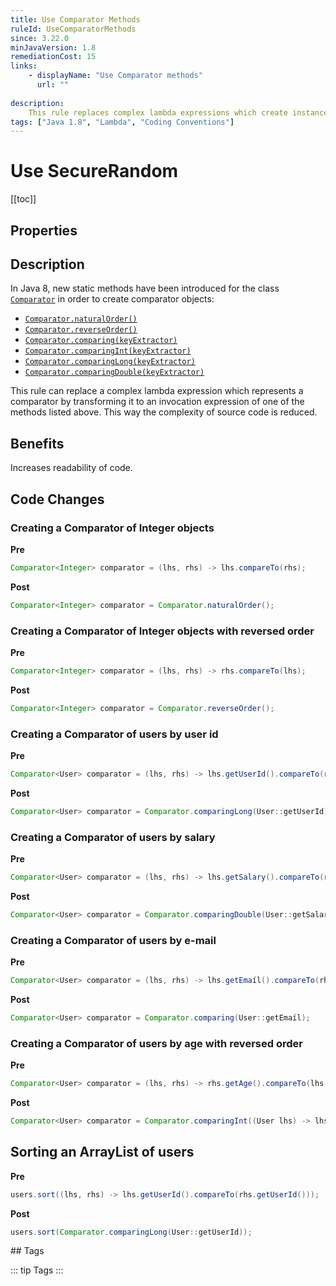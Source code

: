```yaml
---
title: Use Comparator Methods
ruleId: UseComparatorMethods
since: 3.22.0
minJavaVersion: 1.8
remediationCost: 15
links:
    - displayName: "Use Comparator methods"
      url: ""
    
description:
    This rule replaces complex lambda expressions which create instances of 'java.util.Comparator' by expressions of less complexity. This can be accomplished with the help of static method invocations of the class 'java.util.Comparator'.
tags: ["Java 1.8", "Lambda", "Coding Conventions"]
---
```


# Use SecureRandom

[[toc]]

## Properties

<RuleProperties />

## Description

In Java 8, new static methods have been introduced for the class  [`Comparator`](https://docs.oracle.com/javase/8/docs/api/java/util/Comparator.html) in order to create comparator objects:

* [`Comparator.naturalOrder()`](https://docs.oracle.com/javase/8/docs/api/java/util/Comparator.html#naturalOrder--) 
* [`Comparator.reverseOrder()`](https://docs.oracle.com/javase/8/docs/api/java/util/Comparator.html#reverseOrder--) 
* [`Comparator.comparing(keyExtractor)`](https://docs.oracle.com/javase/8/docs/api/java/util/Comparator.html#comparing-java.util.function.Function-) 
* [`Comparator.comparingInt(keyExtractor)`](https://docs.oracle.com/javase/8/docs/api/java/util/Comparator.html#comparingInt-java.util.function.ToIntFunction-) 
* [`Comparator.comparingLong(keyExtractor)`](https://docs.oracle.com/javase/8/docs/api/java/util/Comparator.html#comparingLong-java.util.function.ToLongFunction-) 
* [`Comparator.comparingDouble(keyExtractor)`](https://docs.oracle.com/javase/8/docs/api/java/util/Comparator.html#comparingDouble-java.util.function.ToDoubleFunction-) 

This rule can replace a complex lambda expression which represents a comparator by transforming it to an invocation expression of one of the methods listed above. This way the complexity of source code is reduced.

## Benefits

Increases readability of code.

## Code Changes


### Creating a Comparator of Integer objects

__Pre__
```java
Comparator<Integer> comparator = (lhs, rhs) -> lhs.compareTo(rhs);
```

__Post__
```java
Comparator<Integer> comparator = Comparator.naturalOrder();
```

### Creating a Comparator of Integer objects with reversed order

__Pre__
```java
Comparator<Integer> comparator = (lhs, rhs) -> rhs.compareTo(lhs);
```

__Post__
```java
Comparator<Integer> comparator = Comparator.reverseOrder();
```


### Creating a Comparator of users by user id

__Pre__
```java
Comparator<User> comparator = (lhs, rhs) -> lhs.getUserId().compareTo(rhs.getUserId());
```

__Post__
```java
Comparator<User> comparator = Comparator.comparingLong(User::getUserId);
```

### Creating a Comparator of users by salary

__Pre__
```java
Comparator<User> comparator = (lhs, rhs) -> lhs.getSalary().compareTo(rhs.getSalary());
```

__Post__
```java
Comparator<User> comparator = Comparator.comparingDouble(User::getSalary);
```

### Creating a Comparator of users by e-mail

__Pre__
```java
Comparator<User> comparator = (lhs, rhs) -> lhs.getEmaíl().compareTo(rhs.getEmaíl());
```

__Post__
```java
Comparator<User> comparator = Comparator.comparing(User::getEmaíl);
```


### Creating a Comparator of users by age with reversed order

__Pre__
```java
Comparator<User> comparator = (lhs, rhs) -> rhs.getAge().compareTo(lhs.getAge());
```

__Post__
```java
Comparator<User> comparator = Comparator.comparingInt((User lhs) -> lhs.getAge()).reversed();
```

## Sorting an ArrayList of users

__Pre__
```java
users.sort((lhs, rhs) -> lhs.getUserId().compareTo(rhs.getUserId()));
```

__Post__
```java
users.sort(Comparator.comparingLong(User::getUserId));
```


<VersionNotice />
## Tags

::: tip Tags
<TagLinks />
:::